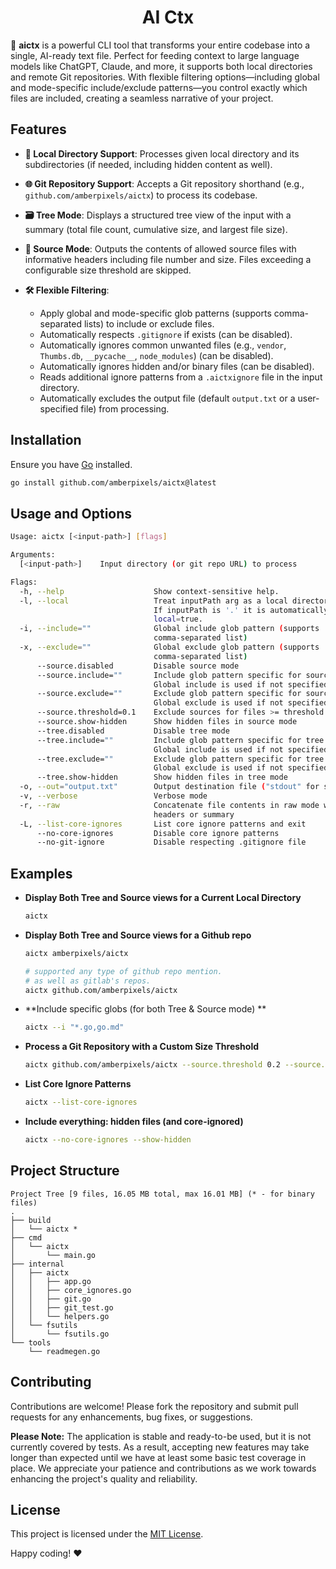 <h1 align="center">
    AI Ctx
</h1>

🤖 **aictx** is a powerful CLI tool that transforms your entire codebase into a single, AI-ready text file.
Perfect for feeding context to large language models like ChatGPT, Claude, and more, it supports both local directories and remote Git repositories.
With flexible filtering options—including global and mode-specific include/exclude patterns—you control exactly which files are included,
creating a seamless narrative of your project.

## Features

- **📁 Local Directory Support**:
  Processes given local directory and its subdirectories (if needed, including hidden content as well).

- **🌐 Git Repository Support**:
  Accepts a Git repository shorthand (e.g., `github.com/amberpixels/aictx`) to process its codebase.

- **🗃️ Tree Mode**:
  Displays a structured tree view of the input with a summary (total file count, cumulative size, and largest file size).

- **📜 Source Mode**:
  Outputs the contents of allowed source files with informative headers including file number and size.
  Files exceeding a configurable size threshold are skipped.

- **🛠️ Flexible Filtering**:
  - Apply global and mode-specific glob patterns (supports comma-separated lists) to include or exclude files.
  - Automatically respects `.gitignore` if exists (can be disabled).
  - Automatically ignores common unwanted files (e.g., `vendor`, `Thumbs.db`, `__pycache__`, `node_modules`) (can be disabled).
  - Automatically ignores hidden and/or binary files (can be disabled).
  - Reads additional ignore patterns from a `.aictxignore` file in the input directory.
  - Automatically excludes the output file (default `output.txt` or a user-specified file) from processing.

## Installation
Ensure you have [Go](https://golang.org/) installed.

```bash
go install github.com/amberpixels/aictx@latest
```

## Usage and Options

```bash
Usage: aictx [<input-path>] [flags]

Arguments:
  [<input-path>]    Input directory (or git repo URL) to process

Flags:
  -h, --help                    Show context-sensitive help.
  -l, --local                   Treat inputPath arg as a local directory.
                                If inputPath is '.' it is automatically makes
                                local=true.
  -i, --include=""              Global include glob pattern (supports
                                comma-separated list)
  -x, --exclude=""              Global exclude glob pattern (supports
                                comma-separated list)
      --source.disabled         Disable source mode
      --source.include=""       Include glob pattern specific for source mode.
                                Global include is used if not specified.
      --source.exclude=""       Exclude glob pattern specific for source mode.
                                Global exclude is used if not specified.
      --source.threshold=0.1    Exclude sources for files >= threshold (Mb)
      --source.show-hidden      Show hidden files in source mode
      --tree.disabled           Disable tree mode
      --tree.include=""         Include glob pattern specific for tree mode.
                                Global include is used if not specified.
      --tree.exclude=""         Exclude glob pattern specific for tree mode.
                                Global exclude is used if not specified.
      --tree.show-hidden        Show hidden files in tree mode
  -o, --out="output.txt"        Output destination file ("stdout" for stdout)
  -v, --verbose                 Verbose mode
  -r, --raw                     Concatenate file contents in raw mode without
                                headers or summary
  -L, --list-core-ignores       List core ignore patterns and exit
      --no-core-ignores         Disable core ignore patterns
      --no-git-ignore           Disable respecting .gitignore file

```

## Examples

- **Display Both Tree and Source views for a Current Local Directory**

  ```bash
  aictx
  ```

- **Display Both Tree and Source views for a Github repo**

  ```bash
  aictx amberpixels/aictx

  # supported any type of github repo mention.
  # as well as gitlab's repos.
  aictx github.com/amberpixels/aictx
  ```

- **Include specific globs (for both Tree & Source mode) **

  ```bash
  aictx --i "*.go,go.md"
  ```
- **Process a Git Repository with a Custom Size Threshold**

  ```bash
  aictx github.com/amberpixels/aictx --source.threshold 0.2 --source.include="*.js" --out=stdout
  ```
- **List Core Ignore Patterns**

  ```bash
  aictx --list-core-ignores
  ```

- **Include everything: hidden files (and core-ignored)**

  ```bash
  aictx --no-core-ignores --show-hidden
  ```

## Project Structure

~~~text
Project Tree [9 files, 16.05 MB total, max 16.01 MB] (* - for binary files)
.
├── build
│   └── aictx *
├── cmd
│   └── aictx
│       └── main.go
├── internal
│   ├── aictx
│   │   ├── app.go
│   │   ├── core_ignores.go
│   │   ├── git.go
│   │   ├── git_test.go
│   │   └── helpers.go
│   └── fsutils
│       └── fsutils.go
└── tools
    └── readmegen.go
~~~

## Contributing
Contributions are welcome! Please fork the repository and submit pull requests for any enhancements, bug fixes, or suggestions.

**Please Note:** The application is stable and ready-to-be used, but it is not currently covered by tests.
As a result, accepting new features may take longer than expected until we have at least some basic test coverage
in place. We appreciate your patience and contributions as we work towards enhancing
the project's quality and reliability.

## License
This project is licensed under the [MIT License](LICENSE).

Happy coding! :heart:

<!--
# AI Codebase Overview

The following part of readme.md is generated specifically for AI agents to get
full context of the codebase in a single place.
It contains the entire source code,
making additional repo scanning unnecessary.

The file ends with the delimiter: `--- END OF CODEBASE ---`
AI agents should rely solely on this file for analysis.

--- START OF CODEBASE ---
Project Tree [15 files, 16.06 MB total, max 15.99 MB] (* - for binary files)
.
├── LICENSE
├── Makefile
├── README.md
├── build
│   └── aictx *
├── cmd
│   └── aictx
│       └── main.go
├── go.mod
├── go.sum
├── internal
│   ├── aictx
│   │   ├── app.go
│   │   ├── core_ignores.go
│   │   ├── git.go
│   │   ├── git_test.go
│   │   └── helpers.go
│   └── fsutils
│       └── fsutils.go
└── tools
    ├── readme.template.md
    └── readmegen.go

Project Source [13 files, 50.97 KB total, max 22.61 KB]
==========================[01/13]===========================
File: LICENSE
Size: 1.05 KB
------------------------------------------------------------
MIT License

Copyright (c) 2025 amberpixels (Eugene M)

Permission is hereby granted, free of charge, to any person obtaining a copy
of this software and associated documentation files (the "Software"), to deal
in the Software without restriction, including without limitation the rights
to use, copy, modify, merge, publish, distribute, sublicense, and/or sell
copies of the Software, and to permit persons to whom the Software is
furnished to do so, subject to the following conditions:

The above copyright notice and this permission notice shall be included in all
copies or substantial portions of the Software.

THE SOFTWARE IS PROVIDED "AS IS", WITHOUT WARRANTY OF ANY KIND, EXPRESS OR
IMPLIED, INCLUDING BUT NOT LIMITED TO THE WARRANTIES OF MERCHANTABILITY,
FITNESS FOR A PARTICULAR PURPOSE AND NONINFRINGEMENT. IN NO EVENT SHALL THE
AUTHORS OR COPYRIGHT HOLDERS BE LIABLE FOR ANY CLAIM, DAMAGES OR OTHER
LIABILITY, WHETHER IN AN ACTION OF CONTRACT, TORT OR OTHERWISE, ARISING FROM,
OUT OF OR IN CONNECTION WITH THE SOFTWARE OR THE USE OR OTHER DEALINGS IN THE
SOFTWARE.

==========================[02/13]===========================
File: Makefile
Size: 1.11 KB
------------------------------------------------------------
# Variables
GOLANGCI_LINT := $(shell which golangci-lint)

BUILD_DIR := build
CMD_DIR = ./cmd/aictx
MAIN_FILE := $(CMD_DIR)/main.go

BINARY_NAME := aictx
INSTALL_DIR := $(shell go env GOPATH)/bin

# Default target
all: build

# Build the binary
build:
	@mkdir -p $(BUILD_DIR)
	@go build -o $(BUILD_DIR)/$(BINARY_NAME) $(MAIN_FILE)

# Run the binary
run: build
	./$(BUILD_DIR)/$(BINARY_NAME)

# Tidy: format and vet the code
tidy:
	@go fmt $$(go list ./...)
	@go vet $$(go list ./...)
	@go mod tidy

# Install golangci-lint only if it's not already installed
lint-install:
	@if ! [ -x "$(GOLANGCI_LINT)" ]; then \
		go install github.com/golangci/golangci-lint/cmd/golangci-lint@latest; \
	fi

# Lint the code using golangci-lint
# todo reuse var if possible
lint: lint-install
	$(shell which golangci-lint) run

# Install the binary globally with aliases
install:
	@go install $(CMD_DIR)

# Uninstall the binary and remove the alias
uninstall:
	rm -f $(INSTALL_DIR)/$(BINARY_NAME)

readme: build tools/readme.template.md
	@go run tools/readmegen.go

# Phony targets
.PHONY: all build run tidy lint-install lint install uninstall readme

==========================[03/13]===========================
File: README.md
Size: 5.64 KB
------------------------------------------------------------
<h1 align="center">
    AI Ctx
</h1>

🤖 **aictx** is a powerful CLI tool that transforms your entire codebase into a single, AI-ready text file.<br>
It's perfect for feeding context to LLMs like ChatGPT, Claude, and more. It supports both local directories and remote Git repositories.<br>
With flexible filtering options — including global and mode-specific include/exclude patterns — you control exactly which files are included,
creating a seamless narrative of your project.

## Features

- **📁 Local Directory Support**:
  Processes given local directory and its subdirectories (if needed, including hidden content as well).

- **🌐 Git Repository Support**:
  Accepts a Git repository shorthand (e.g., `github.com/amberpixels/aictx`) to process its codebase.

- **🗃️ Tree Mode**:
  Displays a structured tree view of the input with a summary (total file count, cumulative size, and largest file size).

- **📜 Source Mode**:
  Outputs the contents of allowed source files with informative headers including file number and size.
  Files exceeding a configurable size threshold are skipped.

- **🛠️ Flexible Filtering**:
  - Apply global and mode-specific glob patterns (supports comma-separated lists) to include or exclude files.
  - Automatically respects `.gitignore` if exists (can be disabled).
  - Automatically ignores common unwanted files (e.g., `vendor`, `Thumbs.db`, `__pycache__`, `node_modules`) (can be disabled).
  - Automatically ignores hidden and/or binary files (can be disabled).
  - Reads additional ignore patterns from a `.aictxignore` file in the input directory.
  - Automatically excludes the output file (default `output.txt` or a user-specified file) from processing.

## Installation
Ensure you have [Go](https://golang.org/) installed.

```bash
go install github.com/amberpixels/aictx@latest
```

## Usage and Options

```bash
Usage: aictx [<input-path>] [flags]

Arguments:
  [<input-path>]    Input directory (or git repo URL) to process

Flags:
  -h, --help                    Show context-sensitive help.
  -l, --local                   Treat inputPath arg as a local directory.
                                If inputPath is '.' it is automatically makes
                                local=true.
  -i, --include=""              Global include glob pattern (supports
                                comma-separated list)
  -x, --exclude=""              Global exclude glob pattern (supports
                                comma-separated list)
      --source.disabled         Disable source mode
      --source.include=""       Include glob pattern specific for source mode.
                                Global include is used if not specified.
      --source.exclude=""       Exclude glob pattern specific for source mode.
                                Global exclude is used if not specified.
      --source.threshold=0.1    Exclude sources for files >= threshold (Mb)
      --source.show-hidden      Show hidden files in source mode
      --tree.disabled           Disable tree mode
      --tree.include=""         Include glob pattern specific for tree mode.
                                Global include is used if not specified.
      --tree.exclude=""         Exclude glob pattern specific for tree mode.
                                Global exclude is used if not specified.
      --tree.show-hidden        Show hidden files in tree mode
  -o, --out="output.txt"        Output destination file ("stdout" for stdout)
  -v, --verbose                 Verbose mode
  -r, --raw                     Concatenate file contents in raw mode without
                                headers or summary
  -L, --list-core-ignores       List core ignore patterns and exit
      --no-core-ignores         Disable core ignore patterns
      --no-git-ignore           Disable respecting .gitignore file

```

## Examples

- **Display Both Tree and Source views for a Current Local Directory**

  ```bash
  aictx
  ```

- **Display Both Tree and Source views for a Github repo**

  ```bash
  aictx amberpixels/aictx

  # supported any type of github repo mention.
  # as well as gitlab's repos.
  aictx github.com/amberpixels/aictx
  ```

- **Include specific globs (for both Tree & Source mode) **

  ```bash
  aictx --i "*.go,go.md"
  ```
- **Process a Git Repository with a Custom Size Threshold**

  ```bash
  aictx github.com/amberpixels/aictx --source.threshold 0.2 --source.include="*.js" --out=stdout
  ```
- **List Core Ignore Patterns**

  ```bash
  aictx --list-core-ignores
  ```

- **Include everything: hidden files (and core-ignored)**

  ```bash
  aictx --no-core-ignores --show-hidden
  ```

## Project Structure

~~~text
Project Tree [9 files, 16.05 MB total, max 16.01 MB] (* - for binary files)
.
├── build
│   └── aictx *
├── cmd
│   └── aictx
│       └── main.go
├── internal
│   ├── aictx
│   │   ├── app.go
│   │   ├── core_ignores.go
│   │   ├── git.go
│   │   ├── git_test.go
│   │   └── helpers.go
│   └── fsutils
│       └── fsutils.go
└── tools
    └── readmegen.go
~~~

## Contributing
Contributions are welcome! Please fork the repository and submit pull requests for any enhancements, bug fixes, or suggestions.

**Please Note:** The application is stable and ready-to-be used, but it is not currently covered by tests.
As a result, accepting new features may take longer than expected until we have at least some basic test coverage
in place. We appreciate your patience and contributions as we work towards enhancing
the project's quality and reliability.

## License
This project is licensed under the [MIT License](LICENSE).

Happy coding! :heart:

==========================[04/13]===========================
File: cmd/aictx/main.go
Size: 3.80 KB
------------------------------------------------------------
package main

import (
	"context"
	"os"
	"os/signal"

	"github.com/charmbracelet/log"

	"github.com/alecthomas/kong"
	"github.com/amberpixels/aictx/internal/aictx"
)

type CliParams struct {
	InputPath string `arg:"" default:"." help:"Input directory (or git repo URL) to process"`
	Local     bool   `short:"l" help:"Treat inputPath arg as a local directory. If inputPath is '.' it is automatically makes local=true." default:"false"` //nolint:lll

	// Global include/exclude patterns will be applied to both source/tree modes unless overridden.
	Include string `short:"i" help:"Global include glob pattern (supports comma-separated list)" default:""`
	Exclude string `short:"x" help:"Global exclude glob pattern (supports comma-separated list)" default:""`

	Source struct {
		Disabled   bool    `help:"Disable source mode" default:"false"`
		Include    string  `help:"Include glob pattern specific for source mode. Global include is used if not specified." default:""` //nolint:lll
		Exclude    string  `help:"Exclude glob pattern specific for source mode. Global exclude is used if not specified." default:""` //nolint:lll
		Threshold  float64 `help:"Exclude sources for files >= threshold (Mb)" default:"0.1"`
		ShowHidden bool    `help:"Show hidden files in source mode" default:"false"`
	} `embed:"" prefix:"source."`

	Tree struct {
		Disabled   bool   `help:"Disable tree mode" default:"false"`
		Include    string `help:"Include glob pattern specific for tree mode. Global include is used if not specified." default:""` //nolint:lll
		Exclude    string `help:"Exclude glob pattern specific for tree mode. Global exclude is used if not specified." default:""` //nolint:lll
		ShowHidden bool   `help:"Show hidden files in tree mode" default:"false"`
	} `embed:"" prefix:"tree."`

	Out string `short:"o" help:"Output destination file (\"stdout\" for stdout)" default:"output.txt"`

	Verbose         bool `short:"v" help:"Verbose mode" default:"false"`
	Raw             bool `short:"r" help:"Concatenate file contents in raw mode without headers or summary" default:"false"` //nolint:lll
	ListCoreIgnores bool `short:"L" help:"List core ignore patterns and exit" default:"false"`
	NoCoreIgnores   bool `help:"Disable core ignore patterns" default:"false"`
	NoGitIgnore     bool `help:"Disable respecting .gitignore file" default:"false"`
}

func main() {
	var cli CliParams
	// Parse CLI arguments using Kong.
	kctx := kong.Parse(&cli)

	ctx, cancel := signal.NotifyContext(context.Background(), os.Interrupt, os.Kill)
	defer cancel()

	logger := log.NewWithOptions(os.Stderr, log.Options{
		Prefix: "aictx 🤖 ",
	})

	// If --list-core-excludes is set, show the core excludes and exit.
	if cli.ListCoreIgnores {
		aictx.PrintCoreIgnores(os.Stdout)
		return
	}

	app := &aictx.App{
		Lgr: logger,

		InputPath: cli.InputPath,
		Local:     cli.Local,

		// Global include/exclude patterns.
		Include: cli.Include,
		Exclude: cli.Exclude,

		// Source mode specific configuration.
		SourceEnabled:    !cli.Source.Disabled,
		SourceInclude:    cli.Source.Include,
		SourceExclude:    cli.Source.Exclude,
		SourceThreshold:  cli.Source.Threshold,
		SourceShowHidden: cli.Source.ShowHidden,

		TreeEnabled:    !cli.Tree.Disabled,
		TreeInclude:    cli.Tree.Include,
		TreeExclude:    cli.Tree.Exclude,
		TreeShowHidden: cli.Tree.ShowHidden,

		Raw:     cli.Raw,
		Verbose: cli.Verbose,

		NoCoreIgnores: cli.NoCoreIgnores,
		NoGitIgnore:   cli.NoGitIgnore,
	}

	if cli.Out == "stdout" || cli.Out == "std" || cli.Out == "-" {
		app.Out = os.Stdout
		// If we output to stdout we need to disable the verbose mode
		app.Verbose = false
	} else {
		f, err := os.Create(cli.Out)
		if err != nil {
			log.Printf("Error creating output file '%s': %v", cli.Out, err)
			return
		}
		defer f.Close()
		app.Out = f
		app.OutFilename = cli.Out
	}

	err := app.Run(ctx)
	kctx.FatalIfErrorf(err)
}

==========================[05/13]===========================
File: go.mod
Size: 1.95 KB
------------------------------------------------------------
module github.com/amberpixels/aictx

go 1.23.5

require (
	github.com/alecthomas/kong v1.8.1
	github.com/charmbracelet/log v0.4.0
	github.com/go-git/go-billy/v5 v5.6.2
	github.com/go-git/go-git/v5 v5.13.2
	github.com/stretchr/testify v1.10.0
	github.com/yarlson/pin v0.9.0
)

require (
	dario.cat/mergo v1.0.0 // indirect
	github.com/Microsoft/go-winio v0.6.1 // indirect
	github.com/ProtonMail/go-crypto v1.1.5 // indirect
	github.com/aymanbagabas/go-osc52/v2 v2.0.1 // indirect
	github.com/charmbracelet/lipgloss v0.10.0 // indirect
	github.com/cloudflare/circl v1.3.7 // indirect
	github.com/cyphar/filepath-securejoin v0.3.6 // indirect
	github.com/davecgh/go-spew v1.1.1 // indirect
	github.com/emirpasic/gods v1.18.1 // indirect
	github.com/go-git/gcfg v1.5.1-0.20230307220236-3a3c6141e376 // indirect
	github.com/go-logfmt/logfmt v0.6.0 // indirect
	github.com/golang/groupcache v0.0.0-20210331224755-41bb18bfe9da // indirect
	github.com/jbenet/go-context v0.0.0-20150711004518-d14ea06fba99 // indirect
	github.com/kevinburke/ssh_config v1.2.0 // indirect
	github.com/lucasb-eyer/go-colorful v1.2.0 // indirect
	github.com/mattn/go-isatty v0.0.18 // indirect
	github.com/mattn/go-runewidth v0.0.15 // indirect
	github.com/muesli/reflow v0.3.0 // indirect
	github.com/muesli/termenv v0.15.2 // indirect
	github.com/pjbgf/sha1cd v0.3.2 // indirect
	github.com/pmezard/go-difflib v1.0.0 // indirect
	github.com/rivo/uniseg v0.4.7 // indirect
	github.com/sergi/go-diff v1.3.2-0.20230802210424-5b0b94c5c0d3 // indirect
	github.com/skeema/knownhosts v1.3.0 // indirect
	github.com/xanzy/ssh-agent v0.3.3 // indirect
	golang.org/x/crypto v0.32.0 // indirect
	golang.org/x/exp v0.0.0-20240719175910-8a7402abbf56 // indirect
	golang.org/x/mod v0.19.0 // indirect
	golang.org/x/net v0.34.0 // indirect
	golang.org/x/sync v0.10.0 // indirect
	golang.org/x/sys v0.29.0 // indirect
	golang.org/x/tools v0.23.0 // indirect
	gopkg.in/warnings.v0 v0.1.2 // indirect
	gopkg.in/yaml.v3 v3.0.1 // indirect
)

==========================[06/13]===========================
File: internal/aictx/app.go
Size: 22.61 KB
------------------------------------------------------------
package aictx

import (
	"bufio"
	"cmp"
	"context"
	"errors"
	"fmt"
	"io"
	"os"
	"path/filepath"
	"strings"

	"github.com/charmbracelet/log"
	"github.com/yarlson/pin"

	"github.com/amberpixels/aictx/internal/fsutils"

	"github.com/go-git/go-billy/v5"
	"github.com/go-git/go-billy/v5/osfs"
)

// App encapsulates the configuration and dependencies for the application.
type App struct {
	Lgr *log.Logger

	// InputPath is the path to the file, directory, or git repository URL to process.
	InputPath string

	// Local, when true, forces the input to be treated as a local directory.
	Local bool

	// Include is an optional global glob pattern to include files (supports comma-separated lists).
	Include string

	// Exclude is an optional global glob pattern to exclude files (supports comma-separated lists).
	Exclude string

	// TreeEnabled indicates whether to output the directory tree.
	// Tree mode is enabled by default unless explicitly disabled.
	TreeEnabled bool

	// TreeInclude is an optional glob pattern to include files specifically for tree mode.
	// If not specified, the global Include is used.
	TreeInclude string

	// TreeExclude is an optional glob pattern to exclude files specifically for tree mode.
	// If not specified, the global Exclude is used.
	TreeExclude string

	// TreeShowHidden indicates whether hidden files should be shown in tree mode.
	TreeShowHidden bool

	// SourceEnabled indicates whether to output the file contents.
	SourceEnabled bool

	// SourceInclude is an optional glob pattern to include files specifically for source mode.
	// If not specified, the global Include is used.
	SourceInclude string

	// SourceExclude is an optional glob pattern to exclude files specifically for source mode.
	// If not specified, the global Exclude is used.
	SourceExclude string

	// SourceShowHidden indicates whether hidden files should be shown in source mode.
	SourceShowHidden bool

	// SourceThreshold is the maximum file size (in MB) allowed for source output.
	SourceThreshold float64

	// Out is the destination writer where output will be written.
	Out io.Writer

	// OutFilename holds the output file name (if not stdout) so that it can be ignored during processing.
	OutFilename string

	// NoCoreIgnores disables the hardcoded core ignore patterns.
	NoCoreIgnores bool

	// NoGitIgnore disables respecting the .gitignore file.
	NoGitIgnore bool

	// AictxIgnore holds additional exclude patterns loaded from a .aictxignore file.
	AictxIgnore []string

	// Raw, when true, concatenates file contents in source mode without headers or summary.
	Raw bool

	// Verbose, when true, prints verbose output.
	Verbose bool
}

// Run executes the main application logic.
// It will either print a tree view of the allowed files or concatenate file contents.
//
//nolint:gocognit // TODO: refactor this at some point.
func (a *App) Run(ctx context.Context) error {
	if !a.TreeEnabled && !a.SourceEnabled {
		return errors.New("at least one of tree or source mode must be enabled")
	}

	p := pin.New(".",
		pin.WithSpinnerColor(pin.ColorMagenta),
		pin.WithTextColor(pin.ColorYellow),
	)
	var pCancel context.CancelFunc

	var fsys billy.Filesystem
	//nolint:nestif // we're OK with this
	if a.InputPath == "." || a.Local {
		// Use OS filesystem.
		root := "."
		if strings.HasPrefix(a.InputPath, "/") {
			root = "/"
		}
		fsys = osfs.New(root)
		a.Local = true

		absPath, _ := filepath.Abs(a.InputPath)
		if absPath == "" {
			absPath = "."
		}

		if a.Verbose {
			p.UpdateMessage("Loading local path...")
			pCancel = p.Start(ctx)
			defer pCancel()

			p.Stop(fmt.Sprintf(`Loaded local path "%s"`, absPath))
		}
	} else {
		// Treat inputPath as a Git repository URL.
		repoURL, branch, err := ValidateGitRepoName(a.InputPath)
		if err != nil {
			return fmt.Errorf("invalid git repository URL[%s]: %w", a.InputPath, err)
		}

		strRepoURL := repoURL
		if branch != "" {
			strRepoURL = strRepoURL + " (branch " + branch + ")"
		}

		if a.Verbose {
			p.UpdateMessage(fmt.Sprintf("Cloning %s...", strRepoURL))
			pCancel = p.Start(ctx)
			defer pCancel()
		}

		gitFS, err := ReadGit(repoURL, branch)
		if err != nil {
			p.Stop(fmt.Sprintf("Failed on cloning %s", strRepoURL))
			return fmt.Errorf("failed to load git repo: %w", err)
		}
		fsys = gitFS

		// Reset input path to root.
		a.InputPath = "."

		if a.Verbose {
			p.Stop(fmt.Sprintf("Cloned %s", strRepoURL))
		}
	}

	info, err := fsys.Stat(a.InputPath)
	if err != nil {
		return fmt.Errorf("failed to access input path '%s': %w", a.InputPath, err)
	}

	// If the input is a directory, attempt to load .aictxignore.
	if info.IsDir() {
		ignorePatterns, err := loadDotIgnoreFromFS(fsys, ".aictxignore", a.InputPath)
		if err != nil {
			return fmt.Errorf("error reading .aictxignore: %w", err)
		}
		a.AictxIgnore = ignorePatterns

		// Load .gitignore patterns unless disabled by --no-git-ignore
		if !a.NoGitIgnore {
			gitIgnorePatterns, err := loadDotIgnoreFromFS(fsys, ".gitignore", a.InputPath)
			if err != nil {
				return fmt.Errorf("error reading .gitignore: %w", err)
			}
			a.AictxIgnore = append(a.AictxIgnore, gitIgnorePatterns...)
		}
	}

	if a.TreeEnabled {
		if err := a.displayTree(ctx, fsys, info, a.Out, p); err != nil {
			return err
		}
	}

	if a.SourceEnabled {
		if a.TreeEnabled {
			// let's have an empty line between tree and source
			fmt.Fprintln(a.Out)
		}
		if err := a.displaySource(ctx, fsys, info, a.Out, p); err != nil {
			return err
		}
	}

	if a.Verbose {
		cancel := p.Start(ctx)
		f, _ := fsys.Stat(a.OutFilename)
		p.Stop(fmt.Sprintf(
			"Dumped to file %s (%s)",
			f.Name(), formatSize(f.Size()),
		))
		cancel()
	}

	return nil
}

// displayTree processes tree mode: it prints a filtered directory tree.
// In this updated version, we first build a filtered tree structure, then
// print a summary line, and finally print the tree structure.
func (a *App) displayTree(ctx context.Context, fsys billy.Filesystem, info os.FileInfo, w io.Writer, p *pin.Pin) error {
	// If input is not a directory, simply print it if allowed.
	if !info.IsDir() {
		if a.isAllowed(a.InputPath, false) {
			fmt.Fprintln(w, filepath.Base(a.InputPath))
		}
		return nil
	}

	var s summary

	if a.Verbose {
		p.UpdateMessage("Calculating tree...")
		cancel := p.Start(ctx)
		defer func() {
			cancel()
			p.Stop(fmt.Sprintf(
				"Calculated tree %d files (%s)",
				s.fileCount, formatSize(s.totalSize),
			))
		}()
	}

	// Build the filtered tree structure.
	rootNode, err := a.filterTree(ctx, fsys, a.InputPath)
	if err != nil {
		if errors.Is(err, ErrFilterSkipped) {
			// nothing to show
			return nil
		}
		return fmt.Errorf("error filtering tree: %w", err)
	}

	// Compute summary.
	s = rootNode.summary()
	// Format the summary concisely.
	summaryStr := fmt.Sprintf(
		"Project Tree [%d files, %s total, max %s] (* - for binary files)",
		s.fileCount, formatSize(s.totalSize), formatSize(s.maxSize),
	)

	// Print the root node with the summary appended.
	fmt.Fprintln(w, summaryStr)

	// Print the tree structure (no further filtering here).
	rootNode.printTree("", w)
	return nil
}

// displaySource processes source mode: it builds a filtered tree of source files,
// computes a summary, prints the summary, and then prints the content of each file.
func (a *App) displaySource(ctx context.Context, fs billy.Filesystem, info os.FileInfo, w io.Writer, p *pin.Pin) error {
	var rootNode *TreeNode
	var err error

	var s summary
	if a.Verbose {
		p.UpdateMessage("Concatenating source files...")
		cancel := p.Start(ctx)
		defer func() {
			cancel()
			p.Stop(fmt.Sprintf(
				"Concatenated source of %d files (%s)",
				s.fileCount, formatSize(s.totalSize),
			))
		}()
	}

	// If the input is a file, process it directly.
	if !info.IsDir() { //nolint: nestif // we're OK with this
		// If not allowed or exceeds threshold, skip.
		if !a.isAllowed(a.InputPath, true) || exceedsThreshold(info.Size(), a.SourceThreshold) {
			return nil
		}
		rootNode = &TreeNode{
			Name:  filepath.Base(a.InputPath),
			Path:  a.InputPath,
			IsDir: false,
			Size:  info.Size(),
		}
	} else {
		// Build the filtered tree structure for source mode.
		rootNode, err = a.filterSourceTree(ctx, fs, a.InputPath)
		if err != nil {
			if errors.Is(err, ErrFilterSkipped) {
				// Nothing to display.
				return nil
			}
			return fmt.Errorf("error filtering source files: %w", err)
		}
	}

	if a.Raw {
		// Raw mode: simply print the file contents without summary or fancy headers.
		return a.printSourceFilesRaw(ctx, fs, rootNode, w)
	}

	// Compute summary.
	s = rootNode.summary()

	fmt.Fprintf(w,
		"Project Source [%d files, %s total, max %s]\n",
		s.fileCount, formatSize(s.totalSize), formatSize(s.maxSize),
	)

	// Now display the source content.
	var counter int
	if err = a.printSourceFiles(ctx, fs, rootNode, w, s.fileCount, &counter); err != nil {
		return err
	}

	return nil
}

// filterSourceTree recursively builds a tree of allowed source files/directories.
// It uses isAllowed in source mode and skips files that exceed the size threshold.
//
//nolint:gocognit // TODO: refactor this at some point.
func (a *App) filterSourceTree(ctx context.Context, fs billy.Filesystem, root string) (*TreeNode, error) {
	// Check cancellation.
	select {
	case <-ctx.Done():
		return nil, ctx.Err()
	default:
	}

	info, err := fs.Stat(root)
	if err != nil {
		return nil, err
	}

	// For files, check allowed and threshold.
	if !info.IsDir() {
		if !a.isAllowed(root, true) || exceedsThreshold(info.Size(), a.SourceThreshold) {
			return nil, ErrFilterSkipped
		}
		return &TreeNode{
			Name:  info.Name(),
			Path:  root,
			IsDir: false,
			Size:  info.Size(),
		}, nil
	}

	// For directories.
	node := &TreeNode{
		Name:  info.Name(),
		Path:  root,
		IsDir: true,
	}

	entries, err := fs.ReadDir(root)
	if err != nil {
		return nil, err
	}
	for _, entry := range entries {
		childPath := filepath.Join(root, entry.Name())
		if entry.IsDir() { //nolint: nestif // we're OK with this
			// Only include directories if they or their descendants are allowed.
			ok, err := a.hasAllowed(fs, childPath, true)
			if err != nil {
				return nil, err
			}
			if !ok {
				continue
			}
			childNode, err := a.filterSourceTree(ctx, fs, childPath)
			if err != nil && !errors.Is(err, ErrFilterSkipped) {
				return nil, err
			}
			if childNode != nil {
				node.Children = append(node.Children, childNode)
			}
		} else if a.isAllowed(childPath, true) {
			childInfo, err := fs.Stat(childPath)
			if err != nil {
				return nil, err
			}
			// Skip files exceeding threshold.
			if exceedsThreshold(childInfo.Size(), a.SourceThreshold) {
				continue
			}
			node.Children = append(node.Children, &TreeNode{
				Name:  entry.Name(),
				Path:  childPath,
				IsDir: false,
				Size:  childInfo.Size(),
			})
		}
	}
	// If directory has no allowed children, return nil.
	if len(node.Children) == 0 {
		return nil, ErrFilterSkipped
	}
	return node, nil
}

// matchPattern returns true if the given pattern matches the provided path.
// The matching logic is as follows:
//
//  1. If the pattern begins with "/" then it is considered "anchored" to the
//     root. In that case, we only match if the normalized path does not contain
//     any slashes (i.e. the file is in the root folder). The leading "/" is removed
//     before matching.
//  2. If the pattern ends with "/**", it is treated as a prefix match.
//  3. If the pattern has no glob wildcards, we check whether any segment of the path
//     equals the pattern, or if the path starts with the pattern followed by a slash.
//  4. Otherwise, if the pattern contains wildcards and a slash, we match against the
//     full normalized path; if no slash is present, we match against just the base name.
func matchPattern(pattern, pathStr string) bool {
	// 1. Anchored pattern: must start with "/" to indicate matching only the root.
	if strings.HasPrefix(pattern, "/") {
		// Only match if the file is in the root folder.
		if strings.Contains(pathStr, "/") {
			return false
		}
		// Remove the leading "/" and match against the file (which is just the base name).
		stripped := pattern[1:]
		if !strings.ContainsAny(stripped, "*?[") {
			return stripped == pathStr
		}
		match, err := filepath.Match(stripped, pathStr)
		return err == nil && match
	}

	// 2. Special handling: if pattern ends with "/**", treat it as a prefix match.
	if strings.HasSuffix(pattern, "/**") {
		prefix := strings.TrimSuffix(pattern, "/**")
		return pathStr == prefix || strings.HasPrefix(pathStr, prefix+"/")
	}

	// 3. If pattern has no glob wildcards, do a literal check.
	if !strings.ContainsAny(pattern, "*?[") {
		// Check if any segment equals the pattern.
		parts := strings.Split(pathStr, "/")
		for _, part := range parts {
			if part == pattern {
				return true
			}
		}
		// Also check if the entire path starts with the pattern followed by a slash.
		return strings.HasPrefix(pathStr, pattern+"/")
	}

	// 4. For wildcard patterns:
	if strings.Contains(pattern, "/") {
		// Match against the full normalized path.
		match, err := filepath.Match(pattern, pathStr)
		return err == nil && match
	}
	// Otherwise, match against the base name.
	base := filepath.Base(pathStr)
	match, err := filepath.Match(pattern, base)
	return err == nil && match
}

// isAllowed determines whether a file should be processed, matching
// against the full normalized (slash-separated) path so that patterns
// like "internal", "**.go", and anchored patterns such as "/README.md"
// (which only match files in the root folder) work as expected.
//
//nolint:gocognit // TODO: refactor this at some point.
func (a *App) isAllowed(filePath string, isSourceMode bool) bool {
	// Immediately ignore the destination file (if OutFilename is set)
	if a.OutFilename != "" && filepath.Base(a.OutFilename) == filepath.Base(filePath) {
		return false
	}

	// Select mode-specific settings.
	var showHidden bool
	var modeInclude, modeExclude string
	if isSourceMode {
		showHidden = a.SourceShowHidden
		modeInclude = a.SourceInclude
		modeExclude = a.SourceExclude
	} else {
		showHidden = a.TreeShowHidden
		modeInclude = a.TreeInclude
		modeExclude = a.TreeExclude
	}

	// Disallow hidden files/folders if not allowed.
	if !showHidden {
		if isHidden(filePath) || isHidden(filepath.Base(filePath)) {
			return false
		}
	}

	// Normalize the file path to use forward slashes.
	normalizedPath := filepath.ToSlash(filePath)

	// 1. Apply Core Ignores unless disabled.
	if !a.NoCoreIgnores {
		for _, pattern := range CoreIgnores {
			if matchPattern(pattern, normalizedPath) {
				return false
			}
		}
		if isSourceMode {
			for _, pattern := range CoreSourceIgnores {
				if matchPattern(pattern, normalizedPath) {
					return false
				}
			}
		}
	}

	// 2. Apply additional excludes from .aictxignore (if any).
	for _, pattern := range a.AictxIgnore {
		pattern = strings.TrimSpace(pattern)
		if pattern == "" {
			continue
		}
		if matchPattern(pattern, normalizedPath) {
			return false
		}
	}

	// 3. Determine effective include.
	effectiveInclude := cmp.Or(modeInclude, a.Include, "**")
	var matched bool
	for _, pattern := range strings.Split(effectiveInclude, ",") {
		pattern = strings.TrimSpace(pattern)
		if pattern == "" {
			continue
		}
		if matchPattern(pattern, normalizedPath) {
			matched = true
			break
		}
	}
	if !matched {
		return false
	}

	// 4. Determine effective exclude.
	effectiveExclude := cmp.Or(modeExclude, a.Exclude)
	for _, pattern := range strings.Split(effectiveExclude, ",") {
		pattern = strings.TrimSpace(pattern)
		if pattern == "" {
			continue
		}
		if matchPattern(pattern, normalizedPath) {
			return false
		}
	}

	return true
}

// hasAllowed checks recursively whether a given directory (or file) contains any allowed content.
func (a *App) hasAllowed(fsys billy.Filesystem, path string, isSourceMode bool) (bool, error) {
	info, err := fsys.Stat(path)
	if err != nil {
		return false, err
	}
	// For files, simply check if allowed.
	if !info.IsDir() {
		return a.isAllowed(path, isSourceMode), nil
	}
	// For directories, check each child.
	entries, err := fsys.ReadDir(path)
	if err != nil {
		return false, err
	}
	for _, entry := range entries {
		childPath := filepath.Join(path, entry.Name())

		var allowed bool
		if allowed, err = a.hasAllowed(fsys, childPath, isSourceMode); err != nil {
			return false, err
		}
		if allowed {
			return true, nil
		}
	}
	return false, nil
}

// TreeNode is a simple structure for building the filtered directory tree.
type TreeNode struct {
	Name     string
	Path     string
	IsDir    bool
	Size     int64 // File size in bytes (only used if IsDir==false)
	Children []*TreeNode
	IsBinary bool
}

type summary struct {
	fileCount int
	totalSize int64
	maxSize   int64
}

// summary recursively traverses the tree and returns:
//   - fileCount: number of files in the tree,
//   - totalSize: sum of sizes (in bytes) of all files,
//   - maxSize: maximum file size (in bytes) among all files.
func (node *TreeNode) summary() summary {
	if !node.IsDir {
		// This is a file.
		return summary{
			1, node.Size, node.Size,
		}
	}

	// For directories, iterate through children.
	var s summary
	for _, child := range node.Children {
		childS := child.summary()
		s.fileCount += childS.fileCount
		s.totalSize += childS.totalSize
		if childS.maxSize > s.maxSize {
			s.maxSize = childS.maxSize
		}
	}

	return s
}

var ErrFilterSkipped = errors.New("filter skipped")

// filterTree recursively builds a tree structure of allowed nodes.
// It applies the same isAllowed/hasAllowed logic but does not do any printing.
func (a *App) filterTree(ctx context.Context, fsys billy.Filesystem, root string) (*TreeNode, error) {
	// Check for cancellation.
	select {
	case <-ctx.Done():
		return nil, ctx.Err()
	default:
	}

	info, err := fsys.Stat(root)
	if err != nil {
		return nil, err
	}

	node := &TreeNode{
		Name:  info.Name(),
		Path:  root,
		IsDir: info.IsDir(),
	}

	// If this is a file, include it only if allowed.
	if !info.IsDir() {
		if a.isAllowed(root, false) {
			node.Size = info.Size()
			return node, nil
		}
		return nil, ErrFilterSkipped
	}

	// For directories, process each child.
	entries, err := fsys.ReadDir(root)
	if err != nil {
		return nil, err
	}

	for _, entry := range entries {
		childPath := filepath.Join(root, entry.Name())
		if entry.IsDir() { //nolint: nestif // we're OK with this
			// Only include directories if they (or any of their descendants) are allowed.
			ok, err := a.hasAllowed(fsys, childPath, false)
			if err != nil {
				return nil, err
			}
			if !ok {
				continue
			}
			childNode, err := a.filterTree(ctx, fsys, childPath)
			if err != nil {
				return nil, err
			}
			if childNode != nil {
				node.Children = append(node.Children, childNode)
			}
		} else if a.isAllowed(childPath, false) {
			childInfo, err := fsys.Stat(childPath)
			if err != nil {
				return nil, err
			}
			// Read file content to determine if binary.
			data, err := fsutils.ReadAll(fsys, childPath)
			if err != nil {
				return nil, err
			}
			node.Children = append(node.Children, &TreeNode{
				Name:     entry.Name(),
				Path:     childPath,
				IsDir:    false,
				Size:     childInfo.Size(),
				IsBinary: isBinary(data),
			})
		}
	}

	return node, nil
}

// printTree recursively prints the node and its children.
func (node *TreeNode) printTree(prefix string, w io.Writer) {
	if prefix == "" {
		fmt.Fprintln(w, node.Name)
	}

	childCount := len(node.Children)
	for i, child := range node.Children {
		childName := child.Name
		if !child.IsDir && child.IsBinary {
			childName += " *"
		}
		connector := "├── "
		newPrefix := prefix + "│   "
		if i == childCount-1 {
			connector = "└── "
			newPrefix = prefix + "    "
		}
		fmt.Fprintln(w, prefix+connector+childName)
		if child.IsDir && len(child.Children) > 0 {
			child.printTree(newPrefix, w)
		}
	}
}

// printSourceFiles recursively traverses the tree and prints file content for each file.
// totalFiles is the total number of files (from the summary) and fileCounter is a pointer
// to a running counter.
func (a *App) printSourceFiles(ctx context.Context, fs billy.Filesystem,
	node *TreeNode, w io.Writer, totalFiles int, fileCounter *int,
) error {
	// Check cancellation.
	select {
	case <-ctx.Done():
		return ctx.Err()
	default:
	}

	// If it's a file, print its content.
	if !node.IsDir {
		*fileCounter++ // increment the counter
		// *fileCounter = *fileCounter // just to emphasize its updated
		data, err := fsutils.ReadAll(fs, node.Path)
		if err != nil {
			log.Printf("Error reading file '%s': %s", node.Path, err)
			return nil
		}
		// Skip binary files.
		if isBinary(data) {
			return nil
		}

		// Write the header including file number.
		if _, err = w.Write(fileHeader(node, *fileCounter, totalFiles)); err != nil {
			log.Printf("Error writing header for '%s': %s", node.Path, err)
		}
		if _, err = w.Write(data); err != nil {
			log.Printf("Error writing content from '%s': %s", node.Path, err)
		}
		fmt.Fprintln(w) // Separate files with a blank line.
		return nil
	}

	// If it's a directory, process its children.
	for _, child := range node.Children {
		if err := a.printSourceFiles(ctx, fs, child, w, totalFiles, fileCounter); err != nil {
			return err
		}
	}
	return nil
}

// printSourceFilesRaw recursively traverses the tree and prints the content of each file
// without any headers or summary information.
func (a *App) printSourceFilesRaw(ctx context.Context, fs billy.Filesystem, node *TreeNode, w io.Writer) error {
	// Check cancellation.
	select {
	case <-ctx.Done():
		return ctx.Err()
	default:
	}

	// If it's a file, print its content.
	if !node.IsDir {
		data, err := fsutils.ReadAll(fs, node.Path)
		if err != nil {
			log.Printf("Error reading file '%s': %s", node.Path, err)
			return nil
		}
		// Skip binary files.
		if isBinary(data) {
			return nil
		}
		if _, err = w.Write(data); err != nil {
			log.Printf("Error writing content from '%s': %s", node.Path, err)
		}
		fmt.Fprintln(w) // Separate files with a blank line.
		return nil
	}

	// If it's a directory, process its children.
	for _, child := range node.Children {
		if err := a.printSourceFilesRaw(ctx, fs, child, w); err != nil {
			return err
		}
	}
	return nil
}

// loadDotIgnoreFromFS tries to open and read the .aictxignore file
// from the given root directory using the provided billy.Filesystem.
// It returns a slice of non-empty, non-comment lines.
func loadDotIgnoreFromFS(fsys billy.Filesystem, dotIgnoreFile string, root string) ([]string, error) {
	ignorePath := filepath.Join(root, dotIgnoreFile)
	f, err := fsys.Open(ignorePath)
	if err != nil {
		// Not finding the file is not an error.
		if os.IsNotExist(err) {
			return nil, nil
		}
		return nil, err
	}
	defer f.Close()

	scanner := bufio.NewScanner(f)
	var patterns []string
	for scanner.Scan() {
		line := strings.TrimSpace(scanner.Text())
		if line == "" || strings.HasPrefix(line, "#") {
			continue
		}
		patterns = append(patterns, line)
	}
	if err := scanner.Err(); err != nil {
		return nil, err
	}
	return patterns, nil
}

==========================[07/13]===========================
File: internal/aictx/core_ignores.go
Size: 1.16 KB
------------------------------------------------------------
package aictx

import (
	"fmt"
	"io"
)

// CoreIgnores lists patterns that should be excluded for both tree and source modes.
//
//nolint:gochecknoglobals // Hardcoded patterns.
var CoreIgnores = []string{
	"Thumbs.db",
	"__pycache__",
}

// CoreSourceIgnores lists patterns that should be excluded only for source mode (but are ok in tree mode).
//
//nolint:gochecknoglobals // Hardcoded patterns.
var CoreSourceIgnores = []string{
	"go.sum",
	"vendor",
	"node_modules",
	"package-lock.json",
	"yarn.lock",
	"npm-debug.log",
	"__pycache__",
	"*.pyc",
	"*.pyo",
	"*.pyd",
	"*.egg-info",
	"build",
	"dist",
	"*.class",
	"target",
	"*.jar",
	"*.war",
	"*.ear",
	"Gemfile.lock",
	".bundle",
	"*.o",
	"*.obj",
	"*.exe",
	"*.so",
	"*.dSYM",
	"CMakeCache.txt",
	"CMakeFiles",
	"bin",
	"obj",
}

// PrintCoreIgnores writes the core exclude patterns to the provided writer.
func PrintCoreIgnores(w io.Writer) {
	fmt.Fprintln(w, "Core Ignores (Both Tree and Source Modes):")
	for _, pattern := range CoreIgnores {
		fmt.Fprintf(w, "  %s\n", pattern)
	}
	fmt.Fprintln(w, "\nCore Ignores (Only for Source Mode):")
	for _, pattern := range CoreSourceIgnores {
		fmt.Fprintf(w, "  %s\n", pattern)
	}
}

==========================[08/13]===========================
File: internal/aictx/git.go
Size: 2.75 KB
------------------------------------------------------------
package aictx

import (
	"fmt"
	"strings"

	"github.com/go-git/go-billy/v5"
	"github.com/go-git/go-billy/v5/memfs"
	git "github.com/go-git/go-git/v5"
	"github.com/go-git/go-git/v5/plumbing"
	"github.com/go-git/go-git/v5/storage/memory"
)

// ReadGit clones the given Git repository URL into an in-memory FS.
// If branch is non-empty, it will clone only that branch.
func ReadGit(repoURL, branch string) (billy.Filesystem, error) {
	storer := memory.NewStorage()
	billyFS := memfs.New()

	cloneOpts := &git.CloneOptions{
		URL: repoURL,
	}
	if branch != "" {
		cloneOpts.ReferenceName = plumbing.NewBranchReferenceName(branch)
		cloneOpts.SingleBranch = true
	}

	_, err := git.Clone(storer, billyFS, cloneOpts)
	if err != nil {
		return nil, fmt.Errorf("failed to clone git repository: %w", err)
	}

	return billyFS, nil
}

// ValidateGitRepoName parses the repository shorthand and optional branch information.
// It supports both HTTPS and SSH URLs. The logic is as follows:
//   - If the input starts with "git@", it is treated as an SSH URL. The branch is extracted
//     from the last '@' (if present).
//   - Otherwise, if the input contains an '@', the part after the last '@' is the branch.
//   - For HTTPS URLs, if the input does not contain a slash, it is considered invalid.
//   - If the input does not start with "github.com/", it is assumed to be from GitHub and
//     "github.com/" is prepended.
//   - Finally, the URL is built as "https://<repo>.git" if not already ending with ".git".
func ValidateGitRepoName(repo string) (string, string, error) {
	repo = strings.TrimSpace(repo)
	if repo == "." || repo == "" {
		return "", "", fmt.Errorf("'%s' is not a valid repository name", repo)
	}

	var branch string

	// Check if it's an SSH URL.
	if strings.HasPrefix(repo, "git@") {
		// Find the last '@'. The first '@' is part of the SSH URL.
		firstAt := strings.Index(repo, "@")
		lastAt := strings.LastIndex(repo, "@")
		if lastAt > firstAt {
			branch = strings.TrimSpace(repo[lastAt+1:])
			repo = strings.TrimSpace(repo[:lastAt])
		}
		// Return the SSH URL as-is.
		return repo, branch, nil
	}

	// For HTTPS style, check for branch information by splitting on the last '@'.
	if strings.Contains(repo, "@") {
		lastAt := strings.LastIndex(repo, "@")
		branch = strings.TrimSpace(repo[lastAt+1:])
		repo = strings.TrimSpace(repo[:lastAt])
	}

	// Validate that the repo has a slash.
	if !strings.Contains(repo, "/") {
		return "", "", fmt.Errorf("invalid repository format: %s", repo)
	}

	repo = strings.TrimPrefix(repo, "https://")
	repo = strings.TrimPrefix(repo, "http://")
	repo = strings.TrimSuffix(repo, ".git")

	// Prepend "github.com/" if not present.
	if !strings.HasPrefix(repo, "github.com/") {
		repo = "github.com/" + repo
	}

	return "https://" + repo + ".git", branch, nil
}

==========================[09/13]===========================
File: internal/aictx/git_test.go
Size: 2.35 KB
------------------------------------------------------------
package aictx_test

import (
	"testing"

	"github.com/amberpixels/aictx/internal/aictx"
	"github.com/stretchr/testify/assert"
	"github.com/stretchr/testify/require"
)

func TestValidateGitRepoName(t *testing.T) {
	tests := []struct {
		name           string
		input          string
		expectedURL    string
		expectedBranch string
		expectError    bool
	}{
		{
			name:        "empty input",
			input:       "",
			expectError: true,
		},
		{
			name:        "dot input",
			input:       ".",
			expectError: true,
		},
		{
			name:        "HTTPS without prefix",
			input:       "foo/bar",
			expectedURL: "https://github.com/foo/bar.git",
		},
		{
			name:           "HTTPS with branch",
			input:          "foo/bar@dev",
			expectedURL:    "https://github.com/foo/bar.git",
			expectedBranch: "dev",
		},
		{
			name:        "HTTPS with github.com prefix",
			input:       "github.com/foo/bar",
			expectedURL: "https://github.com/foo/bar.git",
		},
		{
			name:           "HTTPS with github.com prefix and branch",
			input:          "github.com/foo/bar@feature",
			expectedURL:    "https://github.com/foo/bar.git",
			expectedBranch: "feature",
		},
		{
			name:        "HTTPS with https:// prefix",
			input:       "https://github.com/foo/bar.git",
			expectedURL: "https://github.com/foo/bar.git",
		},
		{
			name:        "HTTPS with http:// prefix",
			input:       "http://github.com/foo/bar",
			expectedURL: "https://github.com/foo/bar.git",
		},
		{
			name:        "Invalid format without slash",
			input:       "foobar",
			expectError: true,
		},
		{
			name:        "SSH URL without branch",
			input:       "git@github.com:user/repo.git",
			expectedURL: "git@github.com:user/repo.git",
		},
		{
			name:           "SSH URL with branch",
			input:          "git@github.com:user/repo.git@feature-branch",
			expectedURL:    "git@github.com:user/repo.git",
			expectedBranch: "feature-branch",
		},
	}

	for _, tc := range tests {
		t.Run(tc.name, func(t *testing.T) {
			url, branch, err := aictx.ValidateGitRepoName(tc.input)
			if tc.expectError {
				require.Error(t, err, "expected error for input: %s", tc.input)
			} else {
				require.NoError(t, err, "unexpected error for input: %s", tc.input)
				assert.Equal(t, tc.expectedURL, url, "URL mismatch for input: %s", tc.input)
				assert.Equal(t, tc.expectedBranch, branch, "branch mismatch for input: %s", tc.input)
			}
		})
	}
}

==========================[10/13]===========================
File: internal/aictx/helpers.go
Size: 2.22 KB
------------------------------------------------------------
package aictx

import (
	"bytes"
	"fmt"
	"strconv"
	"strings"
	"unicode/utf8"
)

const (
	// KB is number of bytes in Kilobyte.
	KB = 1024
	// MB is number of bytes in Megabyte.
	MB = 1024 * KB
)

// fileHeader renders a header for each file.
// fileHeader renders a header for each file.
// It now includes a file counter (e.g. "[1/6]" or "[01/12]") inserted into a 60-char line.
func fileHeader(node *TreeNode, fileNum, totalFiles int) []byte {
	const totalLen = 60 // total characters (without the newline)
	var buf bytes.Buffer

	// Determine padding width: if totalFiles is single digit then width=1,
	// if <100 then width=2, if <1000 then width=3, etc.
	width := len(strconv.Itoa(totalFiles))
	// Create the number info string with padded file number.
	numInfo := fmt.Sprintf("[%0*d/%d]", width, fileNum, totalFiles)
	// Calculate remaining space and split evenly on left/right.
	rem := totalLen - len(numInfo)
	left := rem / 2 //nolint: mnd // 2 for half
	right := rem - left
	headerLine := strings.Repeat("=", left) + numInfo + strings.Repeat("=", right) + "\n"

	buf.WriteString(headerLine)
	buf.WriteString(fmt.Sprintf("File: %s\n", node.Path))
	if node.Size > 0 {
		buf.WriteString(fmt.Sprintf("Size: %s\n", formatSize(node.Size)))
	}
	buf.WriteString(strings.Repeat("-", totalLen) + "\n")
	return buf.Bytes()
}

// isHidden returns true if the provided file or folder name starts with a dot.
func isHidden(name string) bool {
	return len(name) > 0 && name[0] == '.'
}

// isBinary returns true if the provided data appears to be binary.
func isBinary(data []byte) bool {
	if len(data) == 0 {
		return false // empty files are considered text
	}
	for _, b := range data {
		if b == 0 {
			return true
		}
	}
	return !utf8.Valid(data)
}

// formatSize converts bytes to a human-friendly string.
func formatSize(bytes int64) string {
	if bytes >= MB {
		return fmt.Sprintf("%.2f MB", float64(bytes)/float64(MB))
	} else if bytes >= KB {
		return fmt.Sprintf("%.2f KB", float64(bytes)/float64(KB))
	}
	return fmt.Sprintf("%d B", bytes)
}

// exceedsThreshold returns true if the file size (in bytes) exceeds the threshold (in MB).
func exceedsThreshold(sizeBytes int64, thresholdMb float64) bool {
	mb := float64(sizeBytes) / (KB * KB)
	return mb > thresholdMb
}

==========================[11/13]===========================
File: internal/fsutils/fsutils.go
Size: 1.37 KB
------------------------------------------------------------
// Package fsutils for filesystem (billy.Filesystem) utils
package fsutils

import (
	"io"
	"os"
	"path"

	"github.com/go-git/go-billy/v5"
)

// kb as bytes in kilobytes.
const kb = 1024

// FileSizeInMb returns the size of the file in megabytes.
func FileSizeInMb(info os.FileInfo) float64 {
	return float64(info.Size()) / (kb * kb)
}

// ReadAll reads the contents of the file at path.
func ReadAll(fs billy.Filesystem, path string) ([]byte, error) {
	f, err := fs.Open(path)
	if err != nil {
		return nil, err
	}
	defer f.Close()
	return io.ReadAll(f)
}

// Walk traverses the billy.Filesystem starting at root and calls fn for each file or directory.
func Walk(fsys billy.Filesystem, root string, fn func(path string, info os.FileInfo, err error) error) error {
	// Stat the root to get file info.
	info, err := fsys.Stat(root)
	if err != nil {
		return fn(root, nil, err)
	}
	// Process the current entry.
	if err := fn(root, info, nil); err != nil {
		return err
	}

	// If it's a directory, use ReadDir to list entries.
	if info.IsDir() {
		entries, err := fsys.ReadDir(root)
		if err != nil {
			return fn(root, info, err)
		}
		for _, entry := range entries {
			// Use the billy util package's Join (or implement your own) to handle paths correctly.
			childPath := path.Join(root, entry.Name())
			if err := Walk(fsys, childPath, fn); err != nil {
				return err
			}
		}
	}

	return nil
}

==========================[12/13]===========================
File: tools/readme.template.md
Size: 3.72 KB
------------------------------------------------------------
<h1 align="center">
    AI Ctx
</h1>

🤖 **aictx** is a powerful CLI tool that transforms your entire codebase into a single, AI-ready text file.
Perfect for feeding context to large language models like ChatGPT, Claude, and more, it supports both local directories and remote Git repositories.
With flexible filtering options—including global and mode-specific include/exclude patterns—you control exactly which files are included,
creating a seamless narrative of your project.

## Features

- **📁 Local Directory Support**:
  Processes given local directory and its subdirectories (if needed, including hidden content as well).

- **🌐 Git Repository Support**:
  Accepts a Git repository shorthand (e.g., `github.com/amberpixels/aictx`) to process its codebase.

- **🗃️ Tree Mode**:
  Displays a structured tree view of the input with a summary (total file count, cumulative size, and largest file size).

- **📜 Source Mode**:
  Outputs the contents of allowed source files with informative headers including file number and size.
  Files exceeding a configurable size threshold are skipped.

- **🛠️ Flexible Filtering**:
  - Apply global and mode-specific glob patterns (supports comma-separated lists) to include or exclude files.
  - Automatically respects `.gitignore` if exists (can be disabled).
  - Automatically ignores common unwanted files (e.g., `vendor`, `Thumbs.db`, `__pycache__`, `node_modules`) (can be disabled).
  - Automatically ignores hidden and/or binary files (can be disabled).
  - Reads additional ignore patterns from a `.aictxignore` file in the input directory.
  - Automatically excludes the output file (default `output.txt` or a user-specified file) from processing.

## Installation
Ensure you have [Go](https://golang.org/) installed.

```bash
go install github.com/amberpixels/aictx@latest
```

## Usage and Options

```bash
{{ .Usage }}
```

## Examples

- **Display Both Tree and Source views for a Current Local Directory**

  ```bash
  aictx
  ```

- **Display Both Tree and Source views for a Github repo**

  ```bash
  aictx amberpixels/aictx

  # supported any type of github repo mention.
  # as well as gitlab's repos.
  aictx github.com/amberpixels/aictx
  ```

- **Include specific globs (for both Tree & Source mode) **

  ```bash
  aictx --i "*.go,go.md"
  ```
- **Process a Git Repository with a Custom Size Threshold**

  ```bash
  aictx github.com/amberpixels/aictx --source.threshold 0.2 --source.include="*.js" --out=stdout
  ```
- **List Core Ignore Patterns**

  ```bash
  aictx --list-core-ignores
  ```

- **Include everything: hidden files (and core-ignored)**

  ```bash
  aictx --no-core-ignores --show-hidden
  ```

## Project Structure

~~~text
Project Tree [9 files, 16.05 MB total, max 16.01 MB] (* - for binary files)
.
├── build
│   └── aictx *
├── cmd
│   └── aictx
│       └── main.go
├── internal
│   ├── aictx
│   │   ├── app.go
│   │   ├── core_ignores.go
│   │   ├── git.go
│   │   ├── git_test.go
│   │   └── helpers.go
│   └── fsutils
│       └── fsutils.go
└── tools
    └── readmegen.go
~~~

## Contributing
Contributions are welcome! Please fork the repository and submit pull requests for any enhancements, bug fixes, or suggestions.

**Please Note:** The application is stable and ready-to-be used, but it is not currently covered by tests.
As a result, accepting new features may take longer than expected until we have at least some basic test coverage
in place. We appreciate your patience and contributions as we work towards enhancing
the project's quality and reliability.

## License
This project is licensed under the [MIT License](LICENSE).

Happy coding! :heart:

==========================[13/13]===========================
File: tools/readmegen.go
Size: 1.24 KB
------------------------------------------------------------
package main

import (
	"bytes"
	"os"
	"os/exec"
	"text/template"

	"github.com/charmbracelet/log"
)

func main() {
	logger := log.NewWithOptions(os.Stderr, log.Options{
		Prefix: "readmegen 📚 ",
	})

	logger.Info("Generating readme.md from template...")
	defer func() {
		logger.Info("readme.md generated successfully.")
	}()

	// Read the template file.
	tmplData, err := os.ReadFile("tools/readme.template.md")
	if err != nil {
		logger.Fatalf("Error reading readme.template.md: %v", err)
	}

	// Run "aictx --help" and capture its output.
	cmd := exec.Command("./build/aictx", "--help")
	helpOutput, err := cmd.CombinedOutput()
	if err != nil {
		logger.Errorf("Failed running './aictx --help': %v", err)
	}

	// Prepare data for the template.
	data := struct {
		Usage string
	}{
		Usage: string(helpOutput),
	}

	// Parse the template.
	tmpl, err := template.New("readme").Parse(string(tmplData))
	if err != nil {
		logger.Fatalf("Failed parsing template: %v", err)
	}

	// Execute the template.
	var output bytes.Buffer
	if err := tmpl.Execute(&output, data); err != nil {
		logger.Fatalf("Failed executing template: %v", err)
	}

	if err := os.WriteFile("readme.md", output.Bytes(), 0600); err != nil {
		logger.Fatalf("Failed writing README.md: %v", err)
	}
}
--- END OF CODEBASE ---
-->
